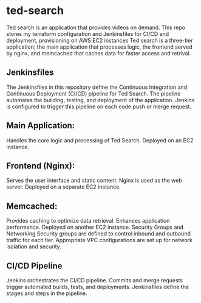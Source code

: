 # ted-search
Ted search is an application that provides videos on demand. This repo stores my terraform configuration and Jenkinsfiles for CI/CD and deployment, provisioning on AWS EC2 instances
Ted search is a three-tier application; the main application that processes logic, the frontend served by nginx, and memcached that caches data for faster access and retrival.


## Jenkinsfiles
The Jenkinsfiles in this repository define the Continuous Integration and Continuous Deployment (CI/CD) pipeline for Ted Search. The pipeline automates the building, testing, and deployment of the application. Jenkins is configured to trigger this pipeline on each code push or merge request.

## Main Application:

Handles the core logic and processing of Ted Search.
Deployed on an EC2 instance.

## Frontend (Nginx):

Serves the user interface and static content.
Nginx is used as the web server.
Deployed on a separate EC2 instance.

## Memcached:

Provides caching to optimize data retrieval.
Enhances application performance.
Deployed on another EC2 instance.
Security Groups and Networking
Security groups are defined to control inbound and outbound traffic for each tier.
Appropriate VPC configurations are set up for network isolation and security.

## CI/CD Pipeline
Jenkins orchestrates the CI/CD pipeline.
Commits and merge requests trigger automated builds, tests, and deployments.
Jenkinsfiles define the stages and steps in the pipeline.
